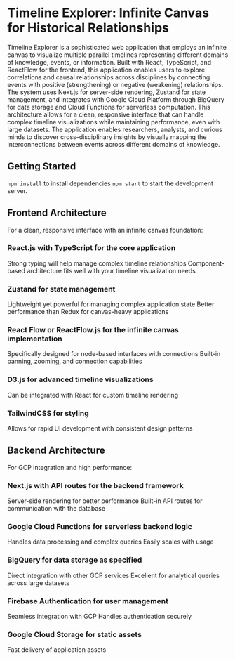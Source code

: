# Timeline Explorer: Infinite Canvas for Historical Relationships
Timeline Explorer is a sophisticated web application that employs an infinite canvas to visualize multiple parallel timelines representing different domains of knowledge, events, or information. Built with React, TypeScript, and ReactFlow for the frontend, this application enables users to explore correlations and causal relationships across disciplines by connecting events with positive (strengthening) or negative (weakening) relationships. The system uses Next.js for server-side rendering, Zustand for state management, and integrates with Google Cloud Platform through BigQuery for data storage and Cloud Functions for serverless computation. This architecture allows for a clean, responsive interface that can handle complex timeline visualizations while maintaining performance, even with large datasets. The application enables researchers, analysts, and curious minds to discover cross-disciplinary insights by visually mapping the interconnections between events across different domains of knowledge.

## Getting Started
`npm install` to install dependencies
`npm start` to start the development server.

## Frontend Architecture
For a clean, responsive interface with an infinite canvas foundation:

### React.js with TypeScript for the core application
Strong typing will help manage complex timeline relationships
Component-based architecture fits well with your timeline visualization needs

### Zustand for state management
Lightweight yet powerful for managing complex application state
Better performance than Redux for canvas-heavy applications

### React Flow or ReactFlow.js for the infinite canvas implementation
Specifically designed for node-based interfaces with connections
Built-in panning, zooming, and connection capabilities

### D3.js for advanced timeline visualizations
Can be integrated with React for custom timeline rendering

### TailwindCSS for styling
Allows for rapid UI development with consistent design patterns


## Backend Architecture
For GCP integration and high performance:

### Next.js with API routes for the backend framework
Server-side rendering for better performance
Built-in API routes for communication with the database

### Google Cloud Functions for serverless backend logic
Handles data processing and complex queries
Easily scales with usage

### BigQuery for data storage as specified
Direct integration with other GCP services
Excellent for analytical queries across large datasets

### Firebase Authentication for user management
Seamless integration with GCP
Handles authentication securely

### Google Cloud Storage for static assets
Fast delivery of application assets